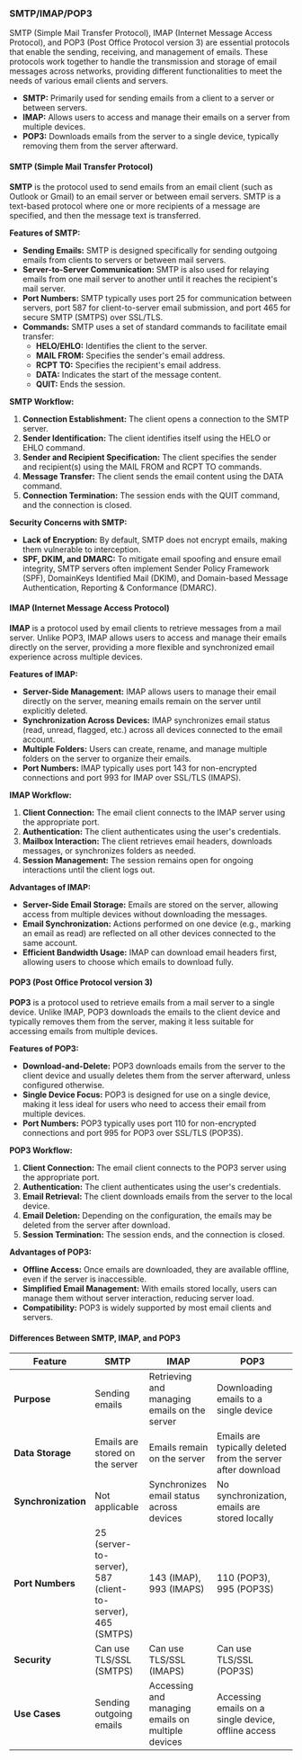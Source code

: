 ### SMTP/IMAP/POP3

SMTP (Simple Mail Transfer Protocol), IMAP (Internet Message Access Protocol), and POP3 (Post Office Protocol version 3) are essential protocols that enable the sending, receiving, and management of emails. These protocols work together to handle the transmission and storage of email messages across networks, providing different functionalities to meet the needs of various email clients and servers.

- **SMTP:** Primarily used for sending emails from a client to a server or between servers.
- **IMAP:** Allows users to access and manage their emails on a server from multiple devices.
- **POP3:** Downloads emails from the server to a single device, typically removing them from the server afterward.

#### SMTP (Simple Mail Transfer Protocol)

**SMTP** is the protocol used to send emails from an email client (such as Outlook or Gmail) to an email server or between email servers. SMTP is a text-based protocol where one or more recipients of a message are specified, and then the message text is transferred.

**Features of SMTP:**

- **Sending Emails:** SMTP is designed specifically for sending outgoing emails from clients to servers or between mail servers.
- **Server-to-Server Communication:** SMTP is also used for relaying emails from one mail server to another until it reaches the recipient's mail server.
- **Port Numbers:** SMTP typically uses port 25 for communication between servers, port 587 for client-to-server email submission, and port 465 for secure SMTP (SMTPS) over SSL/TLS.
- **Commands:** SMTP uses a set of standard commands to facilitate email transfer:
  - **HELO/EHLO:** Identifies the client to the server.
  - **MAIL FROM:** Specifies the sender's email address.
  - **RCPT TO:** Specifies the recipient's email address.
  - **DATA:** Indicates the start of the message content.
  - **QUIT:** Ends the session.

**SMTP Workflow:**

1. **Connection Establishment:** The client opens a connection to the SMTP server.
2. **Sender Identification:** The client identifies itself using the HELO or EHLO command.
3. **Sender and Recipient Specification:** The client specifies the sender and recipient(s) using the MAIL FROM and RCPT TO commands.
4. **Message Transfer:** The client sends the email content using the DATA command.
5. **Connection Termination:** The session ends with the QUIT command, and the connection is closed.

**Security Concerns with SMTP:**

- **Lack of Encryption:** By default, SMTP does not encrypt emails, making them vulnerable to interception.
- **SPF, DKIM, and DMARC:** To mitigate email spoofing and ensure email integrity, SMTP servers often implement Sender Policy Framework (SPF), DomainKeys Identified Mail (DKIM), and Domain-based Message Authentication, Reporting & Conformance (DMARC).

#### IMAP (Internet Message Access Protocol)

**IMAP** is a protocol used by email clients to retrieve messages from a mail server. Unlike POP3, IMAP allows users to access and manage their emails directly on the server, providing a more flexible and synchronized email experience across multiple devices.

**Features of IMAP:**

- **Server-Side Management:** IMAP allows users to manage their email directly on the server, meaning emails remain on the server until explicitly deleted.
- **Synchronization Across Devices:** IMAP synchronizes email status (read, unread, flagged, etc.) across all devices connected to the email account.
- **Multiple Folders:** Users can create, rename, and manage multiple folders on the server to organize their emails.
- **Port Numbers:** IMAP typically uses port 143 for non-encrypted connections and port 993 for IMAP over SSL/TLS (IMAPS).

**IMAP Workflow:**

1. **Client Connection:** The email client connects to the IMAP server using the appropriate port.
2. **Authentication:** The client authenticates using the user's credentials.
3. **Mailbox Interaction:** The client retrieves email headers, downloads messages, or synchronizes folders as needed.
4. **Session Management:** The session remains open for ongoing interactions until the client logs out.

**Advantages of IMAP:**

- **Server-Side Email Storage:** Emails are stored on the server, allowing access from multiple devices without downloading the messages.
- **Email Synchronization:** Actions performed on one device (e.g., marking an email as read) are reflected on all other devices connected to the same account.
- **Efficient Bandwidth Usage:** IMAP can download email headers first, allowing users to choose which emails to download fully.

#### POP3 (Post Office Protocol version 3)

**POP3** is a protocol used to retrieve emails from a mail server to a single device. Unlike IMAP, POP3 downloads the emails to the client device and typically removes them from the server, making it less suitable for accessing emails from multiple devices.

**Features of POP3:**

- **Download-and-Delete:** POP3 downloads emails from the server to the client device and usually deletes them from the server afterward, unless configured otherwise.
- **Single Device Focus:** POP3 is designed for use on a single device, making it less ideal for users who need to access their email from multiple devices.
- **Port Numbers:** POP3 typically uses port 110 for non-encrypted connections and port 995 for POP3 over SSL/TLS (POP3S).

**POP3 Workflow:**

1. **Client Connection:** The email client connects to the POP3 server using the appropriate port.
2. **Authentication:** The client authenticates using the user's credentials.
3. **Email Retrieval:** The client downloads emails from the server to the local device.
4. **Email Deletion:** Depending on the configuration, the emails may be deleted from the server after download.
5. **Session Termination:** The session ends, and the connection is closed.

**Advantages of POP3:**

- **Offline Access:** Once emails are downloaded, they are available offline, even if the server is inaccessible.
- **Simplified Email Management:** With emails stored locally, users can manage them without server interaction, reducing server load.
- **Compatibility:** POP3 is widely supported by most email clients and servers.

#### Differences Between SMTP, IMAP, and POP3

| **Feature**         | **SMTP**                                                   | **IMAP**                                          | **POP3**                                                    |
| ------------------- | ---------------------------------------------------------- | ------------------------------------------------- | ----------------------------------------------------------- |
| **Purpose**         | Sending emails                                             | Retrieving and managing emails on the server      | Downloading emails to a single device                       |
| **Data Storage**    | Emails are stored on the server                            | Emails remain on the server                       | Emails are typically deleted from the server after download |
| **Synchronization** | Not applicable                                             | Synchronizes email status across devices          | No synchronization, emails are stored locally               |
| **Port Numbers**    | 25 (server-to-server), 587 (client-to-server), 465 (SMTPS) | 143 (IMAP), 993 (IMAPS)                           | 110 (POP3), 995 (POP3S)                                     |
| **Security**        | Can use TLS/SSL (SMTPS)                                    | Can use TLS/SSL (IMAPS)                           | Can use TLS/SSL (POP3S)                                     |
| **Use Cases**       | Sending outgoing emails                                    | Accessing and managing emails on multiple devices | Accessing emails on a single device, offline access         |
